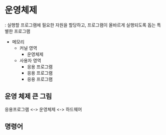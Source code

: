# 운영체제
: 실행할 프로그램에 필요한 자원을 할당하고, 
프로그램이 올바르게 실행되도록 돕는 특별한 프로그램

- 메모리
    - 커널 영역
        - 운영체제
    - 사용자 영역
        - 응용 프로그램
        - 응용 프로그램
        - 응용 프로그램

## 운영 체제 큰 그림
응용프로그램 <-> 운영체제 <-> 하드웨어

## 명령어

